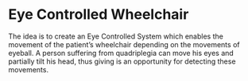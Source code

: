 # Eye Controlled Wheelchair

The idea is to create an Eye Controlled System which enables the
movement of the patient’s wheelchair depending on the movements of
eyeball. A person suffering from quadriplegia can move his eyes and
partially tilt his head, thus giving is an opportunity for detecting these
movements.
